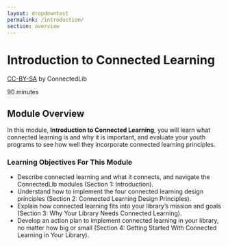```yaml
---
layout: dropdowntest
permalink: /introduction/
section: overview
---
```


# Introduction to Connected Learning

<p class="made-by"><a href="https://creativecommons.org/licenses/by-sa/4.0">CC-BY-SA</a> by ConnectedLib</p>

<p class="time">90 minutes</p>

## Module Overview

<p class="summary">In this module, <b>Introduction to Connected Learning</b>, you will learn what connected learning is and why it is important, and evaluate your youth programs to see how well they incorporate connected learning principles.</p>


### Learning Objectives For This Module

<ul class="fancy">
	<li>Describe connected learning and what it connects, and navigate the ConnectedLib modules (Section 1: Introduction).</li>
	<li>Understand how to implement the four connected learning design principles (Section 2: Connected Learning Design Principles).</li>
	<li>Explain how connected learning fits into your library’s mission and goals (Section 3: Why Your Library Needs Connected Learning).</li>
	<li>Develop an action plan to implement connected learning in your library, no matter how big or small (Section 4: Getting Started With Connected Learning in Your Library).</li>
</ul>
